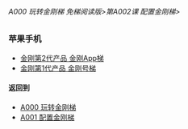###### A000 玩转金刚梯 免梯阅读版>第A002课 配置金刚梯>


### 苹果手机
- [金刚第2代产品 金刚App梯](https://github.com/a2zitpro/web/blob/master/LadderFree/LadderConfigure/LadderApp.md)
- [金刚第1代产品 金刚号梯](https://github.com/a2zitpro/web/blob/master/LadderFree/LadderConfigure/LadderKKID.md)



#### 返回到
- [A000 玩转金刚梯](https://github.com/a2zitpro/web/blob/master/LadderFree/main.md)
- [A001 配置金刚梯](https://github.com/a2zitpro/web/blob/master/LadderFree/LadderConfigure/LadderConfigure.md)

